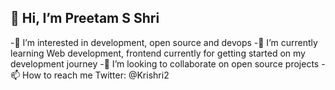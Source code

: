 ## 👋 Hi, I’m Preetam S Shri
-👀 I’m interested in development, open source and devops
-🌱 I’m currently learning Web development, frontend currently for getting started on my development journey 
-💞️ I’m looking to collaborate on open source projects
-📫 How to reach me Twitter: @Krishri2

<!---
Preetam-Shri/Preetam-Shri is a ✨ special ✨ repository because its `README.md` (this file) appears on your GitHub profile.
You can click the Preview link to take a look at your changes.
--->
